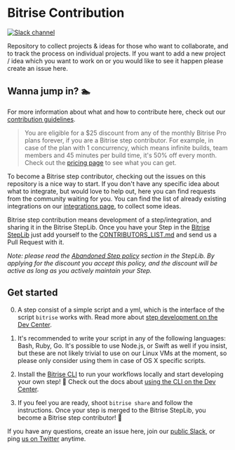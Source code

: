 # Bitrise Contribution

[![Slack channel](http://chat.bitrise.io/badge.svg)](http://chat.bitrise.io)

Repository to collect projects & ideas for those who want to collaborate, and to track the process on individual projects. If you want to add a new project / idea which you want to work on or you would like to see it happen please create an issue here.

## Wanna jump in? 🏊

For more information about what and how to contribute here, check out our [contribution guidelines](https://github.com/bitrise-io/bitrise-contrib/blob/master/CONTRIBUTION.md). 

> You are eligible for a $25 discount from any of the monthly Bitrise Pro plans forever, if you are a Bitrise step contributor. For example, in case of the plan with 1 concurrency, which means infinite builds, team members and 45 minutes per build time, it's 50% off every month. Check out the [pricing page](https://bitrise.io/pricing) to see what you can get.

To become a Bitrise step contributor, checking out the issues on this repository is a nice way to start. If you don't have any specific idea about what to integrate, but would love to help out, here you can find requests from the community waiting for you. You can find the list of already existing integrations on our [integrations page]([integrate](https://bitrise.io/integrations)), to collect some ideas.

Bitrise step contribution means development of a step/integration, and sharing it in the Bitrise StepLib. Once you have your Step in the [Bitrise StepLib](https://github.com/bitrise-io/bitrise-steplib) just add yourself to the [CONTRIBUTORS_LIST.md](https://github.com/bitrise-io/bitrise-contrib/blob/master/CONTRIBUTORS_LIST.md) and send us a Pull Request with it.

*Note: please read the [Abandoned Step policy](https://github.com/bitrise-io/bitrise-steplib#abandoned-step-policy) section in the StepLib. By applying for the discount you accept this policy, and the discount will be active as long as you actively maintain your Step.*


## Get started

0. A step consist of a simple script and a yml, which is the interface of the script `bitrise` works with. Read more about [step development on the Dev Center](http://devcenter.bitrise.io/docs/step-dev).

1. It's recommended to write your script in any of the following languages: Bash, Ruby, Go. It's possible to use Node.js, or Swift as well if you insist, but these are not likely trivial to use on our Linux VMs at the moment, so please only consider using them in case of OS X specific scripts.

2. Install the [Bitrise CLI](https://github.com/bitrise-io/bitrise) to run your workflows locally and start developing your own step! 🔨 Check out the docs about [using the CLI on the Dev Center](http://devcenter.bitrise.io/docs/bitrise-command-line-interface-how-to-guide).

3. If you feel you are ready, shoot `bitrise share` and follow the instructions. Once your step is merged to the Bitrise StepLib, you become a Bitrise step contributor! 🍷

If you have any questions, create an issue here, join our [public Slack](https://chat.bitrise.io), or ping [us on Twitter](https://twitter.com/bitrise) anytime.
